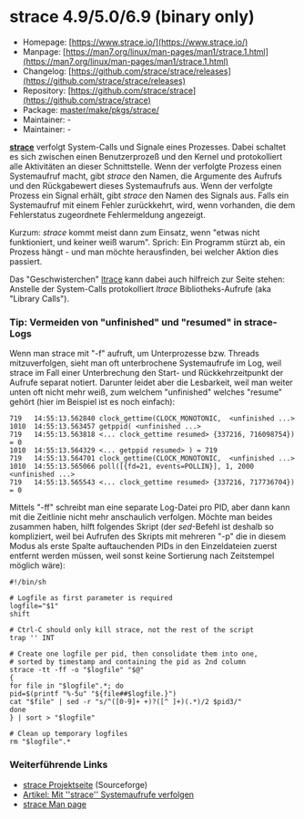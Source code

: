 # strace 4.9/5.0/6.9 (binary only)
 - Homepage: [https://www.strace.io/](https://www.strace.io/)
 - Manpage: [https://man7.org/linux/man-pages/man1/strace.1.html](https://man7.org/linux/man-pages/man1/strace.1.html)
 - Changelog: [https://github.com/strace/strace/releases](https://github.com/strace/strace/releases)
 - Repository: [https://github.com/strace/strace](https://github.com/strace/strace)
 - Package: [master/make/pkgs/strace/](https://github.com/Freetz-NG/freetz-ng/tree/master/make/pkgs/strace/)
 - Maintainer: -
 - Maintainer: -

**[strace](http://sourceforge.net/projects/strace/)**
verfolgt System-Calls und Signale eines Prozesses. Dabei schaltet es
sich zwischen einen Benutzerprozeß und den Kernel und protokolliert alle
Aktivitäten an dieser Schnittstelle. Wenn der verfolgte Prozess einen
Systemaufruf macht, gibt *strace* den Namen, die Argumente des Aufrufs
und den Rückgabewert dieses Systemaufrufs aus. Wenn der verfolgte
Prozess ein Signal erhält, gibt *strace* den Namen des Signals aus.
Falls ein Systemaufruf mit einem Fehler zurückkehrt, wird, wenn
vorhanden, die dem Fehlerstatus zugeordnete Fehlermeldung angezeigt.

Kurzum: *strace* kommt meist dann zum Einsatz, wenn "etwas nicht
funktioniert, und keiner weiß warum". Sprich: Ein Programm stürzt ab,
ein Prozess hängt - und man möchte herausfinden, bei welcher Aktion dies
passiert.

Das "Geschwisterchen" [ltrace](ltrace.md) kann dabei auch
hilfreich zur Seite stehen: Anstelle der System-Calls protokolliert
*ltrace* Bibliotheks-Aufrufe (aka "Library Calls").

### Tip: Vermeiden von "unfinished" und "resumed" in strace-Logs

Wenn man strace mit "-f" aufruft, um Unterprozesse bzw. Threads
mitzuverfolgen, sieht man oft unterbrochene Systemaufrufe im Log, weil
strace im Fall einer Unterbrechung den Start- und Rückkehrzeitpunkt der
Aufrufe separat notiert. Darunter leidet aber die Lesbarkeit, weil man
weiter unten oft nicht mehr weiß, zum welchem "unfinished" welches
"resume" gehört (hier im Beispiel ist es noch einfach):

```
719   14:55:13.562840 clock_gettime(CLOCK_MONOTONIC,  <unfinished ...>
1010  14:55:13.563457 getppid( <unfinished ...>
719   14:55:13.563818 <... clock_gettime resumed> {337216, 716098754}) = 0
1010  14:55:13.564329 <... getppid resumed> ) = 719
719   14:55:13.564701 clock_gettime(CLOCK_MONOTONIC,  <unfinished ...>
1010  14:55:13.565066 poll([{fd=21, events=POLLIN}], 1, 2000 <unfinished ...>
719   14:55:13.565543 <... clock_gettime resumed> {337216, 717736704}) = 0
```

Mittels "-ff" schreibt man eine separate Log-Datei pro PID, aber dann
kann mit die Zeitlinie nicht mehr anschaulich verfolgen. Möchte man
beides zusammen haben, hilft folgendes Skript (der *sed*-Befehl ist
deshalb so kompliziert, weil bei Aufrufen des Skripts mit mehreren
"-p" die in diesem Modus als erste Spalte auftauchenden PIDs in den
Einzeldateien zuerst entfernt werden müssen, weil sonst keine Sortierung
nach Zeitstempel möglich wäre):

```
#!/bin/sh

# Logfile as first parameter is required
logfile="$1"
shift

# Ctrl-C should only kill strace, not the rest of the script
trap '' INT

# Create one logfile per pid, then consolidate them into one,
# sorted by timestamp and containing the pid as 2nd column
strace -tt -ff -o "$logfile" "$@"
{
for file in "$logfile".*; do
pid=$(printf "%-5u" "${file##$logfile.}")
cat "$file" | sed -r "s/^([0-9]+ +)?([^ ]+)(.*)/2 $pid3/"
done
} | sort > "$logfile"

# Clean up temporary logfiles
rm "$logfile".*
```

### Weiterführende Links

-   [strace
    Projektseite](http://sourceforge.net/projects/strace/)
    (Sourceforge)
-   [Artikel: Mit ''strace'' Systemaufrufe
    verfolgen](http://www.pronix.de/pronix-585.html)
-   [strace Man
    page](http://linux.die.net/man/1/strace)


